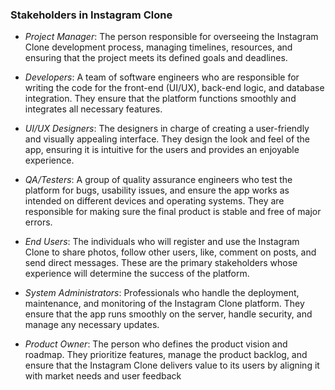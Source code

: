 ### Stakeholders in Instagram Clone

- *Project Manager*: The person responsible for overseeing the Instagram Clone development process, managing timelines, resources, and ensuring that the project meets its defined goals and deadlines.
  
- *Developers*: A team of software engineers who are responsible for writing the code for the front-end (UI/UX), back-end logic, and database integration. They ensure that the platform functions smoothly and integrates all necessary features.

- *UI/UX Designers*: The designers in charge of creating a user-friendly and visually appealing interface. They design the look and feel of the app, ensuring it is intuitive for the users and provides an enjoyable experience.

- *QA/Testers*: A group of quality assurance engineers who test the platform for bugs, usability issues, and ensure the app works as intended on different devices and operating systems. They are responsible for making sure the final product is stable and free of major errors.

- *End Users*: The individuals who will register and use the Instagram Clone to share photos, follow other users, like, comment on posts, and send direct messages. These are the primary stakeholders whose experience will determine the success of the platform.

- *System Administrators*: Professionals who handle the deployment, maintenance, and monitoring of the Instagram Clone platform. They ensure that the app runs smoothly on the server, handle security, and manage any necessary updates.

- *Product Owner*: The person who defines the product vision and roadmap. They prioritize features, manage the product backlog, and ensure that the Instagram Clone delivers value to its users by aligning it with market needs and user feedback